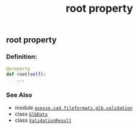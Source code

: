 ﻿---
title: root property
second_title: Aspose.CAD for Python via .NET API References
description: 
type: docs
weight: 70
url: /python-net/aspose.cad.fileformats.glb.validation/validationresult/root/
is_root: false
---

## root property

### Definition:
```python
@property
def root(self):
    ...
```

### See Also
* module [`aspose.cad.fileformats.glb.validation`](../../)
* class [`GlbData`](/cad/python-net/aspose.cad.fileformats.glb/glbdata)
* class [`ValidationResult`](/cad/python-net/aspose.cad.fileformats.glb.validation/validationresult)
